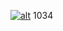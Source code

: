 [![alt](http://nightly.codenvy-stg.com/factory/resources/factory-white.png)](http://nightly.codenvy-stg.com/factory?id=7f03sc1syyik5q4s)
1034
